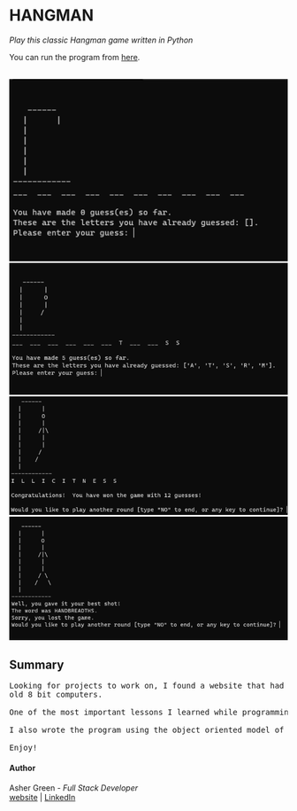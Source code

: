 # **HANGMAN**

*Play this classic Hangman game written in Python*

You can run the program from [here](https://63df0376955c2d0c34ae0ba1--silly-brigadeiros-d326dd.netlify.app/).
<br /><br />

![screenshot](/screenshot.png/)
![screenshot](/screenshot1.png/)
![screenshot](/screenshot2.png/)
![screenshot](/screenshot3.png/)

## **Summary**

<pre>
Looking for projects to work on, I found a website that had a nice list of projects and one of them was Hangman.  This brought back memories, because back when I was young, Hangman was one of hte classic favourits we used to play on those
old 8 bit computers.

One of the most important lessons I learned while programming this was file manipulation.  The game uses a large file I donwloaded off the internet which contains over 200,000 words to choose from.  So I had to access the file and select one of the words from the file and use that as the word the player has to guess.

I also wrote the program using the object oriented model of programming which is new to me.  I had never programmed in OOP before and this was a great learning opportunity.

Enjoy!
</pre>

#### **Author**

Asher Green - *Full Stack Developer* \
[website](http://ashergreen.ca) | [LinkedIn](https://www.linkedin.com/in/asher-green-6a96551/)
